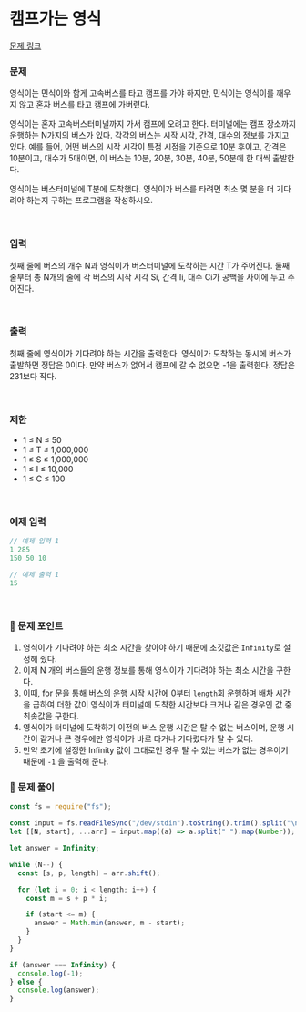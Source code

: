# 캠프가는 영식

[문제 링크](https://www.acmicpc.net/problem/1590)

### 문제

영식이는 민식이와 함게 고속버스를 타고 캠프를 가야 하지만, 민식이는 영식이를 깨우지 않고 혼자 버스를 타고 캠프에 가버렸다.

영식이는 혼자 고속버스터미널까지 가서 캠프에 오려고 한다. 터미널에는 캠프 장소까지 운행하는 N가지의 버스가 있다. 각각의 버스는 시작 시각, 간격, 대수의 정보를 가지고 있다. 예를 들어, 어떤 버스의 시작 시각이 특점 시점을 기준으로 10분 후이고, 간격은 10분이고, 대수가 5대이면, 이 버스는 10분, 20분, 30분, 40분, 50분에 한 대씩 출발한다.

영식이는 버스터미널에 T분에 도착했다. 영식이가 버스를 타려면 최소 몇 분을 더 기다려야 하는지 구하는 프로그램을 작성하시오.

<br/>

### 입력

첫째 줄에 버스의 개수 N과 영식이가 버스터미널에 도착하는 시간 T가 주어진다. 둘째 줄부터 총 N개의 줄에 각 버스의 시작 시각 Si, 간격 Ii, 대수 Ci가 공백을 사이에 두고 주어진다.

<br/>

### 출력

첫째 줄에 영식이가 기다려야 하는 시간을 출력한다. 영식이가 도착하는 동시에 버스가 출발하면 정답은 0이다. 만약 버스가 없어서 캠프에 갈 수 없으면 -1을 출력한다. 정답은 231보다 작다.

<br/>

### 제한

- 1 ≤ N ≤ 50
- 1 ≤ T ≤ 1,000,000
- 1 ≤ S ≤ 1,000,000
- 1 ≤ I ≤ 10,000
- 1 ≤ C ≤ 100

<br/>

### 예제 입력

```jsx
// 예제 입력 1
1 285
150 50 10

// 예제 출력 1
15
```

<br/>

### 📕 문제 포인트

1. 영식이가 기다려야 하는 최소 시간을 찾아야 하기 때문에 초깃값은 `Infinity`로 설정해 줬다.
2. 이제 N 개의 버스들의 운행 정보를 통해 영식이가 기다려야 하는 최소 시간을 구한다.
3. 이때, for 문을 통해 버스의 운행 시작 시간에 0부터 `length`회 운행하며 배차 시간을 곱하여 더한 값이 영식이가 터미널에 도착한 시간보다 크거나 같은 경우인 값 중 최솟값을 구한다.
4. 영식이가 터미널에 도착하기 이전의 버스 운행 시간은 탈 수 없는 버스이며, 운행 시간이 같거나 큰 경우에만 영식이가 바로 타거나 기다렸다가 탈 수 있다.
5. 만약 초기에 설정한 Infinity 값이 그대로인 경우 탈 수 있는 버스가 없는 경우이기 때문에 `-1` 을 출력해 준다.

### 📝 문제 풀이

```js
const fs = require("fs");

const input = fs.readFileSync("/dev/stdin").toString().trim().split("\n");
let [[N, start], ...arr] = input.map((a) => a.split(" ").map(Number));

let answer = Infinity;

while (N--) {
  const [s, p, length] = arr.shift();

  for (let i = 0; i < length; i++) {
    const m = s + p * i;

    if (start <= m) {
      answer = Math.min(answer, m - start);
    }
  }
}

if (answer === Infinity) {
  console.log(-1);
} else {
  console.log(answer);
}
```
